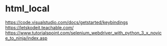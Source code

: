 # html_local
https://code.visualstudio.com/docs/getstarted/keybindings
https://letskodeit.teachable.com/
https://www.tutorialspoint.com/selenium_webdriver_with_python_3_x_novice_to_ninja/index.asp